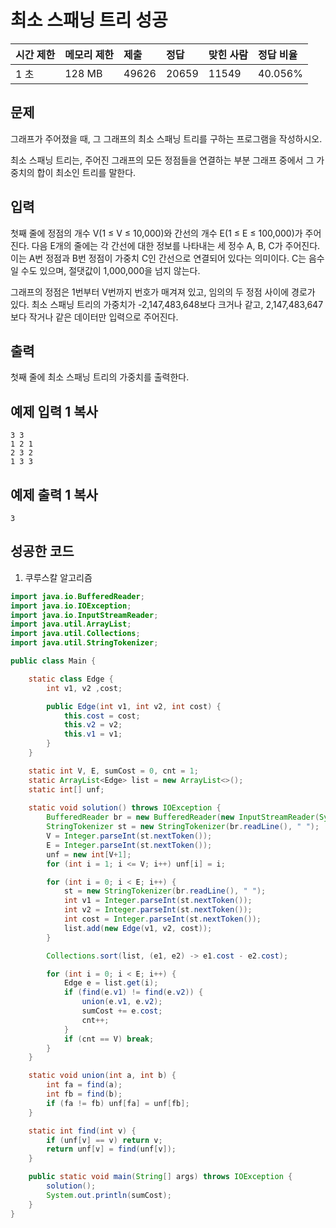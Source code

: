 # 최소 스패닝 트리 성공

| 시간 제한 | 메모리 제한 | 제출  | 정답  | 맞힌 사람 | 정답 비율 |
| :-------- | :---------- | :---- | :---- | :-------- | :-------- |
| 1 초      | 128 MB      | 49626 | 20659 | 11549     | 40.056%   |

## 문제

그래프가 주어졌을 때, 그 그래프의 최소 스패닝 트리를 구하는 프로그램을 작성하시오.

최소 스패닝 트리는, 주어진 그래프의 모든 정점들을 연결하는 부분 그래프 중에서 그 가중치의 합이 최소인 트리를 말한다.

## 입력

첫째 줄에 정점의 개수 V(1 ≤ V ≤ 10,000)와 간선의 개수 E(1 ≤ E ≤ 100,000)가 주어진다. 다음 E개의 줄에는 각 간선에 대한 정보를 나타내는 세 정수 A, B, C가 주어진다. 이는 A번 정점과 B번 정점이 가중치 C인 간선으로 연결되어 있다는 의미이다. C는 음수일 수도 있으며, 절댓값이 1,000,000을 넘지 않는다.

그래프의 정점은 1번부터 V번까지 번호가 매겨져 있고, 임의의 두 정점 사이에 경로가 있다. 최소 스패닝 트리의 가중치가 -2,147,483,648보다 크거나 같고, 2,147,483,647보다 작거나 같은 데이터만 입력으로 주어진다.

## 출력

첫째 줄에 최소 스패닝 트리의 가중치를 출력한다.

## 예제 입력 1 복사

```
3 3
1 2 1
2 3 2
1 3 3
```

## 예제 출력 1 복사

```
3
```



## 성공한 코드

1. 쿠루스칼 알고리즘

~~~java
import java.io.BufferedReader;
import java.io.IOException;
import java.io.InputStreamReader;
import java.util.ArrayList;
import java.util.Collections;
import java.util.StringTokenizer;

public class Main {

    static class Edge {
        int v1, v2 ,cost;

        public Edge(int v1, int v2, int cost) {
            this.cost = cost;
            this.v2 = v2;
            this.v1 = v1;
        }
    }

    static int V, E, sumCost = 0, cnt = 1;
    static ArrayList<Edge> list = new ArrayList<>();
    static int[] unf;
    
    static void solution() throws IOException {
        BufferedReader br = new BufferedReader(new InputStreamReader(System.in));
        StringTokenizer st = new StringTokenizer(br.readLine(), " ");
        V = Integer.parseInt(st.nextToken());
        E = Integer.parseInt(st.nextToken());
        unf = new int[V+1];
        for (int i = 1; i <= V; i++) unf[i] = i;

        for (int i = 0; i < E; i++) {
            st = new StringTokenizer(br.readLine(), " ");
            int v1 = Integer.parseInt(st.nextToken());
            int v2 = Integer.parseInt(st.nextToken());
            int cost = Integer.parseInt(st.nextToken());
            list.add(new Edge(v1, v2, cost));
        }

        Collections.sort(list, (e1, e2) -> e1.cost - e2.cost);

        for (int i = 0; i < E; i++) {
            Edge e = list.get(i);
            if (find(e.v1) != find(e.v2)) {
                union(e.v1, e.v2);
                sumCost += e.cost;
                cnt++;
            }
            if (cnt == V) break;
        }
    }

    static void union(int a, int b) {
        int fa = find(a);
        int fb = find(b);
        if (fa != fb) unf[fa] = unf[fb];
    }

    static int find(int v) {
        if (unf[v] == v) return v;
        return unf[v] = find(unf[v]);
    }

    public static void main(String[] args) throws IOException {
        solution();
        System.out.println(sumCost);
    }
}
~~~

